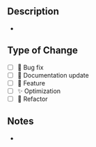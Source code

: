 ## Description
<!-- Provide a brief description of the changes in this PR -->
- 

## Type of Change
<!-- Put an `x` in all the boxes that apply -->

- [ ] 🐞 Bug fix
- [ ] 📝 Documentation update
- [ ] 🚀 Feature
- [ ] ✨ Optimization
- [ ] 🔨 Refactor

## Notes
<!-- Add any other information about the PR here --> 
- 
